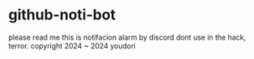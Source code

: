 # github-noti-bot
please read me
this is notifacion alarm by discord
dont use in the hack, terror.
copyright 2024 ~ 2024 youdori
